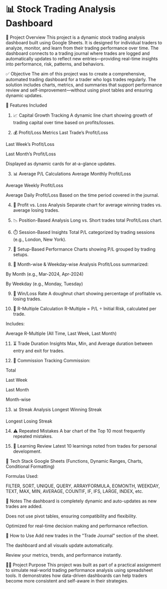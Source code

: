 # 📊 Stock Trading Analysis Dashboard
🧾 Project Overview
This project is a dynamic stock trading analysis dashboard built using Google Sheets. It is designed for individual traders to analyze, monitor, and learn from their trading performance over time. The dashboard connects to a trading journal where trades are logged and automatically updates to reflect new entries—providing real-time insights into performance, risk, patterns, and behaviors.

✅ Objective
The aim of this project was to create a comprehensive, automated trading dashboard for a trader who logs trades regularly. The solution includes charts, metrics, and summaries that support performance review and self-improvement—without using pivot tables and ensuring dynamic updates.

📂 Features Included
1. 📈 Capital Growth Tracking
A dynamic line chart showing growth of trading capital over time based on profits/losses.

2. 💰 Profit/Loss Metrics
Last Trade’s Profit/Loss

Last Week’s Profit/Loss

Last Month’s Profit/Loss

Displayed as dynamic cards for at-a-glance updates.

3. 📊 Average P/L Calculations
Average Monthly Profit/Loss

Average Weekly Profit/Loss

Average Daily Profit/Loss
Based on the time period covered in the journal.

4. 🔁 Profit vs. Loss Analysis
Separate chart for average winning trades vs. average losing trades.

5. 📉 Position-Based Analysis
Long vs. Short trades total Profit/Loss chart.

6. ⏱️ Session-Based Insights
Total P/L categorized by trading sessions (e.g., London, New York).

7. 🧠 Setup-Based Performance
Charts showing P/L grouped by trading setups.

8. 📆 Month-wise & Weekday-wise Analysis
Profit/Loss summarized:

By Month (e.g., Mar-2024, Apr-2024)

By Weekday (e.g., Monday, Tuesday)

9. 🍩 Win/Loss Rate
A doughnut chart showing percentage of profitable vs. losing trades.

10. 📐 R-Multiple Calculation
R-Multiple = P/L ÷ Initial Risk, calculated per trade.

Includes:

Average R-Multiple (All Time, Last Week, Last Month)

11. ⏳ Trade Duration Insights
Max, Min, and Average duration between entry and exit for trades.

12. 💸 Commission Tracking
Commission:

Total

Last Week

Last Month

Month-wise

13. 📊 Streak Analysis
Longest Winning Streak

Longest Losing Streak

14. ⚠️ Repeated Mistakes
A bar chart of the Top 10 most frequently repeated mistakes.

15. 🧠 Learning Review
Latest 10 learnings noted from trades for personal development.

📂 Tech Stack
Google Sheets (Functions, Dynamic Ranges, Charts, Conditional Formatting)

Formulas Used:

FILTER, SORT, UNIQUE, QUERY, ARRAYFORMULA, EOMONTH, WEEKDAY, TEXT, MAX, MIN, AVERAGE, COUNTIF, IF, IFS, LARGE, INDEX, etc.

📌 Notes
The dashboard is completely dynamic and auto-updates as new trades are added.

Does not use pivot tables, ensuring compatibility and flexibility.

Optimized for real-time decision making and performance reflection.

🔗 How to Use
Add new trades in the "Trade Journal" section of the sheet.

The dashboard and all visuals update automatically.

Review your metrics, trends, and performance instantly.

👨‍🎓 Project Purpose
This project was built as part of a practical assignment to simulate real-world trading performance analysis using spreadsheet tools. It demonstrates how data-driven dashboards can help traders become more consistent and self-aware in their strategies.

